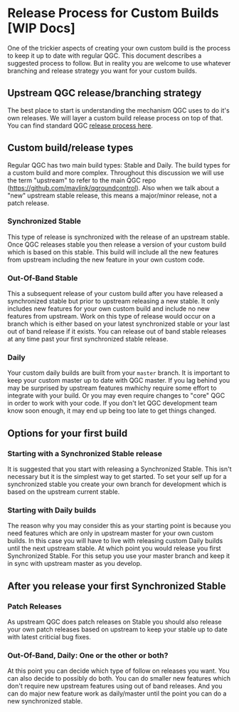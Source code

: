 # Release Process for Custom Builds [WIP Docs]

One of the trickier aspects of creating your own custom build is the process to keep it up to date with regular QGC. This document describes a suggested process to follow. But in reality you are welcome to use whatever branching and release strategy you want for your custom builds. 

## Upstream QGC release/branching strategy
The best place to start is understanding the mechanism QGC uses to do it's own releases. We will layer a custom build release process on top of that. You can find standard QGC [release process here](../ReleaseBranchingProcess.md).

## Custom build/release types
Regular QGC has two main build types: Stable and Daily. The build types for a custom build and more complex. Throughout this discussion we will use the term "upstream" to refer to the main QGC repo (https://github.com/mavlink/qgroundcontrol). Also when we talk about a "new" upstream stable release, this means a major/minor release, not a patch release.

### Synchronized Stable
This type of release is synchronized with the release of an upstream stable. Once QGC releases stable you then release a version of your custom build which is based on this stable. This build will include all the new features from upstream including the new feature in your own custom code.

### Out-Of-Band Stable
This a subsequent release of your custom build after you have released a synchronized stable but prior to upstream releasing a new stable. It only includes new features for your own custom build and include no new features from upstream. Work on this type of release would occur on a branch which is either based on your latest synchronized stable or your last out of band release if it exists. You can release out of band stable releases at any time past your first synchronized stable release.

### Daily
Your custom daily builds are built from your ```master``` branch. It is important to keep your custom master up to date with QGC master. If you lag behind you may be surprised by upstream features mwhichy require some effort to integrate with your build. Or you may even require changes to "core" QGC in order to work with your code. 
If you don't let QGC development team know soon enough, it may end up being too late to get things changed.

## Options for your first build
### Starting with a Synchronized Stable release
It is suggested that you start with releasing a Synchronized Stable. This isn't necessary but it is the simplest way to get started. To set your self up for a synchronized stable you create your own branch for development which is based on the upstream current stable.

### Starting with Daily builds
The reason why you may consider this as your starting point is because you need features which are only in upstream master for your own custom builds. In this case you will have to live with releasing custom Daily builds until the next upstream stable. At which point you would release you first Synchronized Stable. For this setup you use your master branch and keep it in sync with upstream master as you develop.

## After you release your first Synchronized Stable

### Patch Releases
As upstream QGC does patch releases on Stable you should also release your own patch releases based on upstream to keep your stable up to date with latest criticial bug fixes.

### Out-Of-Band, Daily: One or the other or both?
At this point you can decide which type of follow on releases you want. You can also decide to possibly do both. You can do smaller new features which don't require new upstream features using out of band releases. And you can do major new feature work as daily/master until the point you can do a new synchronized stable.